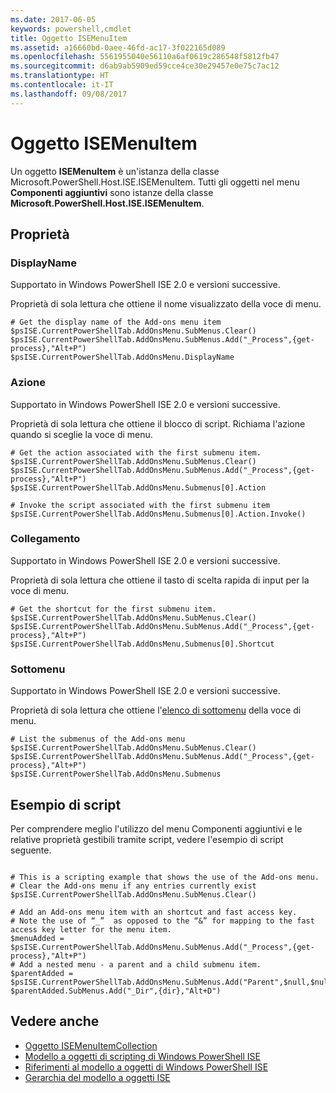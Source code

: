 ```yaml
---
ms.date: 2017-06-05
keywords: powershell,cmdlet
title: Oggetto ISEMenuItem
ms.assetid: a16660bd-0aee-46fd-ac17-3f022165d089
ms.openlocfilehash: 5561955040e56110a6af0619c286548f5812fb47
ms.sourcegitcommit: d6ab9ab5909ed59cce4ce30e29457e0e75c7ac12
ms.translationtype: HT
ms.contentlocale: it-IT
ms.lasthandoff: 09/08/2017
---
```

# <a name="the-isemenuitem-object"></a>Oggetto ISEMenuItem
  Un oggetto **ISEMenuItem** è un'istanza della classe Microsoft.PowerShell.Host.ISE.ISEMenuItem. Tutti gli oggetti nel menu **Componenti aggiuntivi** sono istanze della classe **Microsoft.PowerShell.Host.ISE.ISEMenuItem**.

## <a name="properties"></a>Proprietà

### <a name="displayname"></a>DisplayName
  Supportato in Windows PowerShell ISE 2.0 e versioni successive. 

 Proprietà di sola lettura che ottiene il nome visualizzato della voce di menu.

```
# Get the display name of the Add-ons menu item
$psISE.CurrentPowerShellTab.AddOnsMenu.SubMenus.Clear()
$psISE.CurrentPowerShellTab.AddOnsMenu.SubMenus.Add("_Process",{get-process},"Alt+P")
$psISE.CurrentPowerShellTab.AddOnsMenu.DisplayName

```

### <a name="action"></a>Azione
  Supportato in Windows PowerShell ISE 2.0 e versioni successive. 

 Proprietà di sola lettura che ottiene il blocco di script. Richiama l'azione quando si sceglie la voce di menu.

```
# Get the action associated with the first submenu item.
$psISE.CurrentPowerShellTab.AddOnsMenu.SubMenus.Clear()
$psISE.CurrentPowerShellTab.AddOnsMenu.SubMenus.Add("_Process",{get-process},"Alt+P")
$psISE.CurrentPowerShellTab.AddOnsMenu.Submenus[0].Action

# Invoke the script associated with the first submenu item 
$psISE.CurrentPowerShellTab.AddOnsMenu.Submenus[0].Action.Invoke()
```

### <a name="shortcut"></a>Collegamento
  Supportato in Windows PowerShell ISE 2.0 e versioni successive. 

 Proprietà di sola lettura che ottiene il tasto di scelta rapida di input per la voce di menu.

```
# Get the shortcut for the first submenu item.
$psISE.CurrentPowerShellTab.AddOnsMenu.SubMenus.Clear()
$psISE.CurrentPowerShellTab.AddOnsMenu.SubMenus.Add("_Process",{get-process},"Alt+P")
$psISE.CurrentPowerShellTab.AddOnsMenu.Submenus[0].Shortcut
```

### <a name="submenus"></a>Sottomenu
  Supportato in Windows PowerShell ISE 2.0 e versioni successive. 

 Proprietà di sola lettura che ottiene l'[elenco di sottomenu](The-ISEMenuItemCollection-Object.md) della voce di menu.

```
# List the submenus of the Add-ons menu
$psISE.CurrentPowerShellTab.AddOnsMenu.SubMenus.Clear()
$psISE.CurrentPowerShellTab.AddOnsMenu.SubMenus.Add("_Process",{get-process},"Alt+P")
$psISE.CurrentPowerShellTab.AddOnsMenu.Submenus
```

## <a name="scripting-example"></a>Esempio di script
 Per comprendere meglio l'utilizzo del menu Componenti aggiuntivi e le relative proprietà gestibili tramite script, vedere l'esempio di script seguente.

```

# This is a scripting example that shows the use of the Add-ons menu.
# Clear the Add-ons menu if any entries currently exist
$psISE.CurrentPowerShellTab.AddOnsMenu.SubMenus.Clear()

# Add an Add-ons menu item with an shortcut and fast access key.
# Note the use of “_”  as opposed to the “&” for mapping to the fast access key letter for the menu item.
$menuAdded = $psISE.CurrentPowerShellTab.AddOnsMenu.SubMenus.Add("_Process",{get-process},"Alt+P") 
# Add a nested menu - a parent and a child submenu item. 
$parentAdded = $psISE.CurrentPowerShellTab.AddOnsMenu.SubMenus.Add("Parent",$null,$null) 
$parentAdded.SubMenus.Add("_Dir",{dir},"Alt+D")

```

## <a name="see-also"></a>Vedere anche
- [Oggetto ISEMenuItemCollection](The-ISEMenuItemCollection-Object.md) 
- [Modello a oggetti di scripting di Windows PowerShell ISE](The-Windows-PowerShell-ISE-Scripting-Object-Model.md) 
- [Riferimenti al modello a oggetti di Windows PowerShell ISE](Windows-PowerShell-ISE-Object-Model-Reference.md)
- [Gerarchia del modello a oggetti ISE](The-ISE-Object-Model-Hierarchy.md)
